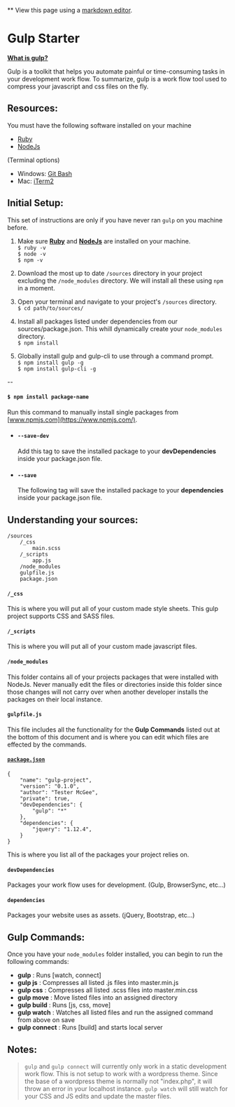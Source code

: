\*\* View this page using a [markdown editor](http://jbt.github.io/markdown-editor/).




# **Gulp Starter**

[**What is gulp?**](https://www.npmjs.com/package/gulp)

Gulp is a toolkit that helps you automate painful or time-consuming tasks in your development work flow. To summarize, gulp is a work flow tool used to compress your javascript and css files on the fly.




## Resources:

You must have the following software installed on your machine

- [Ruby](http://rubyinstaller.org/downloads/)
- [NodeJs](https://nodejs.org/en/)

(Terminal options)

- Windows: [Git Bash](https://git-scm.com/downloads)
- Mac: [iTerm2](https://www.iterm2.com/)




## Initial Setup:

This set of instructions are only if you have never ran `gulp` on you machine before.

1. Make sure **[Ruby](http://rubyinstaller.org/downloads/)** and **[NodeJs](https://nodejs.org/en/)** are installed on your machine.  
`$ ruby -v`  
`$ node -v`  
`$ npm -v`

2. Download the most up to date `/sources` directory in your project excluding the `/node_modules` directory. We will install all these using `npm` in a moment.

3. Open your terminal and navigate to your project's `/sources` directory.  
  `$ cd path/to/sources/`

4. Install all packages listed under dependencies from our sources/package.json. This whill dynamically create your `node_modules` directory.  
`$ npm install`

5. Globally install gulp and gulp-cli to use through a command prompt.  
`$ npm install gulp -g`  
`$ npm install gulp-cli -g`

--

#### `$ npm install package-name`
Run this command to manually install single packages from [www.npmjs.com](https://www.npmjs.com/).

- #### `--save-dev`
  Add this tag to save the installed package to your **devDependencies** inside your package.json file.

- #### `--save`
  The following tag will save the installed package to your **dependencies** inside your package.json file.





## Understanding your sources:

```
/sources
    /_css
        main.scss
    /_scripts
        app.js
    /node_modules
    gulpfile.js
    package.json
```

#### `/_css`
This is where you will put all of your custom made style sheets. This gulp project supports CSS and SASS files.

#### `/_scripts`
This is where you will put all of your custom made javascript files.

#### `/node_modules`
This folder contains all of your projects packages that were installed with NodeJs. Never manually edit the files or directories inside this folder since those changes will not carry over when another developer installs the packages on their local instance.

#### `gulpfile.js`
This file includes all the functionality for the **Gulp Commands** listed out at the bottom of this document and is where you can edit which files are effected by the commands.

#### [`package.json`](https://docs.npmjs.com/files/package.json)
```
{
    "name": "gulp-project",
    "version": "0.1.0",
    "author": "Tester McGee",
    "private": true,
    "devDependencies": {
        "gulp": "*"
    },
    "dependencies": {
        "jquery": "1.12.4",
	}
}

```
This is where you list all of the packages your project relies on.

#### `devDependencies`
Packages your work flow uses for development. (Gulp, BrowserSync, etc...)

#### `dependencies`
Packages your website uses as assets. (jQuery, Bootstrap, etc...)




## Gulp Commands:

Once you have your `node_modules` folder installed, you can begin to run the following commands:

- **gulp** : Runs [watch, connect]
- **gulp js** : Compresses all listed .js files into master.min.js
- **gulp css** : Compresses all listed .scss files into master.min.css
- **gulp move** : Move listed files into an assigned directory
- **gulp build** : Runs [js, css, move]
- **gulp watch** : Watches all listed files and run the assigned command from above on save
- **gulp connect** : Runs [build] and starts local server




## Notes:

>`gulp` and `gulp connect` will currently only work in a static development work flow. This is not setup to work with a wordpress theme. Since the base of a wordpress theme is normally not "index.php", it will throw an error in your localhost instance. `gulp watch` will still watch for your CSS and JS edits and update the master files.
